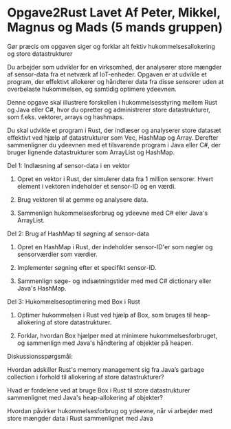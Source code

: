# Opgave2Rust Lavet Af Peter, Mikkel, Magnus og Mads (5 mands gruppen)
 
Gør præcis om opgaven siger og forklar alt 
fektiv hukommelsesallokering og store datastrukturer

Du arbejder som udvikler for en virksomhed, der analyserer store mængder af sensor-data fra et netværk af IoT-enheder. Opgaven er at udvikle et program, der effektivt allokerer og håndterer data fra disse sensorer uden at overbelaste hukommelsen, og samtidig optimere ydeevnen.

Denne opgave skal illustrere forskellen i hukommelsesstyring mellem Rust og Java eller C#, hvor du opretter og administrerer store datastrukturer, som f.eks. vektorer, arrays og hashmaps.

Du skal udvikle et program i Rust, der indlæser og analyserer store datasæt effektivt ved hjælp af datastrukturer som Vec, HashMap og Array. Derefter sammenligner du ydeevnen med et tilsvarende program i Java eller C#, der bruger lignende datastrukturer som ArrayList og HashMap.

Del 1: Indlæsning af sensor-data i en vektor

1. Opret en vektor i Rust, der simulerer data fra 1 million sensorer. Hvert element i vektoren indeholder et sensor-ID og en værdi.

2. Brug vektoren til at gemme og analysere data.

3. Sammenlign hukommelsesforbrug og ydeevne med C# eller Java's ArrayList.


Del 2: Brug af HashMap til søgning af sensor-data

1. Opret en HashMap i Rust, der indeholder sensor-ID'er som nøgler og sensorværdier som værdier.

2. Implementer søgning efter et specifikt sensor-ID.

3. Sammenlign søge- og indsætningstider med med C# dictionary eller Java's HashMap.


Del 3: Hukommelsesoptimering med Box i Rust

1. Optimer hukommelsen i Rust ved hjælp af Box, som bruges til heap-allokering af store datastrukturer.

2. Forklar, hvordan Box hjælper med at minimere hukommelsesforbruget, og sammenlign med Java's håndtering af objekter på heapen.


Diskussionsspørgsmål:

Hvordan adskiller Rust's memory management sig fra Java’s garbage collection i forhold til allokering af store datastrukturer?

Hvad er fordelene ved at bruge Box i Rust til store datastrukturer sammenlignet med Java's heap-allokering af objekter?

Hvordan påvirker hukommelsesforbrug og ydeevne, når vi arbejder med store mængder data i Rust sammenlignet med Java
